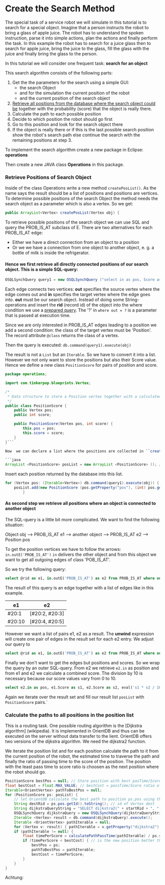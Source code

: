 # Create the Search Method

The special task of a service robot we will simulate in this tutorial is to search for a special object. Imagine that a person instructs the robot to bring a glass of apple juice. The robot has to understand the spoken instruction, parse it into simple actions, plan the actions and finally perform the task. In this example the robot has to search for a juice glass then to search for apple juice, bring the juice to the glass, fill the glass with the juice and finally bring the glass to the person.

In this tutorial we will consider one frequent task: **search for an object**

This search algorithm consists of the following parts:

1. Get the the parameters for the search using a simple GUI:
    * the search Object
    * and for the simulation the current position of the robot
    * and the current position of the search object
1. [Retrieve all positions from the database where the search object could be](create_the_search_method.md#retrieve-positions-of-search-object) together with the probability (score) that the object is really there.
1. Calculate the path to each possible position
1. Decide to which position the robot should go first
1. Go to this position and look for the search object there
1. If the object is really there or if this is the last possible search position show the robot's search path
else continue the search with the remaining positions at step 3.

To implement the search algorithm create a new package in Eclipse: **operations**

Then create a new JAVA class **Operations** in this package.

### Retrieve Positions of Search Object

Inside of the class Operations write a new method ``createPosList()``. As the name says the result should be a list of positions and positions are vertices. To determine possible positions of the search Object the method needs the search object as a parameter which is also a vertex. So we get:

```java
public ArrayList<Vertex> createPosList(Vertex obj) {
```

To retrieve possible positions of the search object we can use SQL and query the PROB_IS_AT subclass of E. There are two alternatives for each PROB_IS_AT edge:

* Either we have a direct connection from an object to a position
* Or we we have a connection from one object to another object, e. g. a bottle of milk is inside the refrigerator.

#### Hence we first retrieve all directly connected positions of our search object. This is a simple SQL-query:
```java
OSQLSynchQuery query1 = new OSQLSynchQuery ("select in as pos, Score as combiScore from PROB_IS_AT where out = ? and in.@class = 'Position'");

```
Each edge connects two vertices: **out** specifies the source vertex where the edge comes out and **in** specifies the target vertex where the edge goes into. **out** must be our search object. Instead of doing some String-operations and insert the **rid** (record id) of the object into the where condition we use a [prepared query](http://orientdb.com/docs/last/Document-Database.html#prepared-query). The '?' in ``where out = ?`` is a parameter that is passed at execution time.

Since we are only interested in PROB_IS_AT edges leading to a position we add a second condition: the class of the target vertex must be 'Position'. The record attribute ``@class`` returns the class of a vertex.

Then the query is executed: ``db.command(query1).execute(obj)``

The result is not a ``List`` but an ``Iterable``. So we have to convert it into a list. However we not only want to store the positions but also their Score value. Hence we define a new class ``PositionScore`` for pairs of position and score.

```java
package operations;

import com.tinkerpop.blueprints.Vertex;

/*
 * Data structure to store a Position vertex together with a calculated score
 */
public class PositionScore {
	public Vertex pos;
	public int score;

	public PositionScore(Vertex pos, int score) {
		this.pos = pos;
		this.score = score;
	}
}```

Now  we can declare a list where the positions are collected in ``createPosList()``.

```java
ArrayList <PositionScore> posList = new ArrayList <PositionScore> (); //Result list
```

Insert each position returned by the database into this list.

```java
for (Vertex pos: (Iterable<Vertex>) db.command(query1).execute(obj)) {
	posList.add(new PositionScore (pos.getProperty("pos"), (int) pos.getProperty("combiScore")));
		}
```
#### As second step we retrieve all positions where an object is connected to another object

The SQL-query is a little bit more complicated. We want to find the following situation:

Object obj --> PROB_IS_AT e1 --> another object --> PROB_IS_AT e2 --> Position pos

To get the position vertices we have to follow the arrows: ``in.outE('PROB_IS_AT')`` ``in`` delivers the other object and from this object we want to get all outgoing edges of class 'POB_IS_AT'.

So we try the following query:
```sql
select @rid as e1, in.outE('PROB_IS_AT') as e2 from PROB_IS_AT where out = ? and in.@class = 'Object'
```

The result of this query is an edge together with a list of edges like in this example.

| e1 | e2 |
| -- | -- |
| #20:1 | [#20:2, #20:3] |
| #20:10 | [#20:4, #20:5] |

However we want a list of pairs e1, e2 as a result. The **unwind** expression will create one pair of edges in the result set for each e2 entry. We adjust our query to
```sql
select @rid as e1, in.outE('PROB_IS_AT') as e2 from PROB_IS_AT where out = ? and in.@class = 'Object' unwind e2
```

Finally we don't want to get the edges but positions and scores. So we wrap the query by an outer SQL-query. From e2 we retrieve ``e2.in`` as position and from e1 and e2 we calculate a combined score. The division by 10 is necessary because our score values vary from 0 to 10.

```sql
select e2.in as pos, e1.Score as s1, e2.Score as s2, eval('s1 * s2 / 10') as combiScore from (select @rid as e1, in.outE('PROB_IS_AT') as e2 from PROB_IS_AT where out = ? and in.@class = 'Object' unwind e2)
```

Again we iterate over the result set and fill our result list ``posList`` with ``PositionScore`` pairs.`

### Calculate the paths to all positions in the position list

This is a routing task. One possible routing algorithm is the [Dijkstra algorithm] (wikipedia). It is implemented in OrientDB and thus can be executed on the server without data transfer to the lient. OrientDB offers two versions of the dijkstra algorithm. We need the dijkstra2 function.

We iterate the position list and for each position calculate the path to it from the current position of the robot, the estimated time to traverse the path and finally the ratio of passing time to the score of the position. The position with the least pass time to score ratio is choosen as the next position where the robot should go.

```java
PositionScore bestPos = null; // Store position with best pasTime/Score ratio found so far in bestPos
float bestCost = Float.MAX_VALUE; // bestCost = passTime/Score ratio of best bestPos
Iterable<OrientVertex> pathToBestPos = null;
for (PositionScore ps: posList) {
	// let OrientDB calculate the best path to position ps.pos using the dijkstra algorithm
	String destRid = ps.pos.getId().toString(); // id of Vertex dest
	String dijkstraQueryString = "SELECT dijkstra2(" + startRid + ", " + destRid + ", 'IS_CONNECTED_TO', 'PassTimeSec', 'BOTH')";
	OSQLSynchQuery dijkstraQuery = new OSQLSynchQuery(dijkstraQueryString);
	Iterable <Vertex> result = db.command(dijkstraQuery).execute();
	Iterable <OrientVertex> pathIterable = null;
	for (Vertex v: result) { pathIterable = v.getProperty("dijkstra2"); break; }
	if (pathIterable != null) {
		float timePerScore = calculatePathPassTime(pathIterable) / ps.score;
		if (timePerScore < bestCost) { // is the new position better than the best position so far regarding timePerScore?
			bestPos = ps;
			pathToBestPos = pathIterable;
			bestCost = timePerScore;
		}
	}
}
```

Achtung: 
